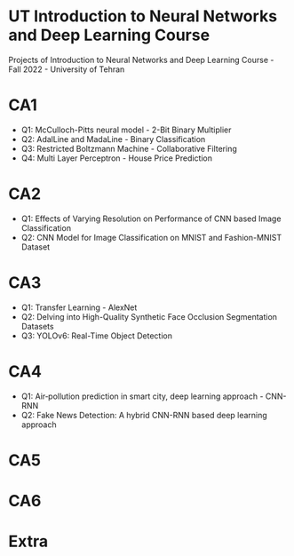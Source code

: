 # UT Introduction to Neural Networks and Deep Learning Course
Projects of Introduction to Neural Networks and Deep Learning Course - Fall 2022 - University of Tehran
# CA1
  * Q1: McCulloch-Pitts neural model - 2-Bit Binary Multiplier
  * Q2: AdalLine and MadaLine - Binary Classification
  * Q3: Restricted Boltzmann Machine - Collaborative Filtering
  * Q4: Multi Layer Perceptron - House Price Prediction
# CA2
 * Q1: Effects of Varying Resolution on Performance of CNN based Image Classification
 * Q2: CNN Model for Image Classification on MNIST and Fashion-MNIST Dataset
# CA3
  * Q1: Transfer Learning - AlexNet
  * Q2: Delving into High-Quality Synthetic Face Occlusion Segmentation Datasets
  * Q3: YOLOv6: Real-Time Object Detection
# CA4
 * Q1: Air‑pollution prediction in smart city, deep learning approach - CNN-RNN 
 * Q2: Fake News Detection: A hybrid CNN-RNN based deep learning approach
# CA5
# CA6
# Extra
